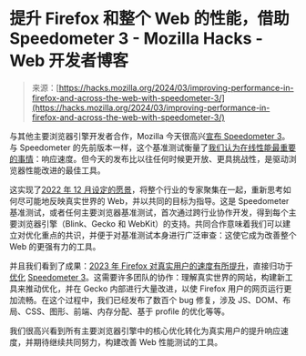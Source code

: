 <!--yml

category: 未分类

date: 2024-05-27 14:49:46

-->

# 提升 Firefox 和整个 Web 的性能，借助 Speedometer 3 - Mozilla Hacks - Web 开发者博客

> 来源：[https://hacks.mozilla.org/2024/03/improving-performance-in-firefox-and-across-the-web-with-speedometer-3/](https://hacks.mozilla.org/2024/03/improving-performance-in-firefox-and-across-the-web-with-speedometer-3/)

与其他主要浏览器引擎开发者合作，Mozilla 今天很高兴[宣布 Speedometer 3](https://browserbench.org/announcements/speedometer3)。与 Speedometer 的先前版本一样，这个基准测试衡量了[我们认为在线性能最重要的事情](https://www.mozilla.org/en-US/about/webvision/full/#performance)：响应速度。但今天的发布比以往任何时候更开放、更具挑战性，是驱动浏览器性能改进的最佳工具。

这实现了[2022 年 12 月设定的愿景](https://twitter.com/mozhacks/status/1603435347190419456)，将整个行业的专家聚集在一起，重新思考如何尽可能地反映真实世界的 Web，并以共同的目标为指导。这是 Speedometer 基准测试，或者任何主要浏览器基准测试，首次通过跨行业协作开发，得到每个主要浏览器引擎（Blink、Gecko 和 WebKit）的支持。共同合作意味着我们可以建立对优化重点的共识，并便于对基准测试本身进行广泛审查：这使它成为改善整个 Web 的更强有力的工具。

并且我们看到了成果：[2023 年 Firefox 对真实用户的速度有所提升](https://hacks.mozilla.org/2023/10/down-and-to-the-right-firefox-got-faster-for-real-users-in-2023/)，直接归功于[优化](https://hacks.mozilla.org/2023/09/faster-vue-js-execution-in-firefox/) [Speedometer 3](https://spidermonkey.dev/blog/2023/11/27/newsletter-firefox-118-121.html)。这需要许多团队的协作：理解真实世界的网站，构建新工具来推动优化，并在 Gecko 内部进行大量改进，以使 Firefox 用户的网页运行更加流畅。在这个过程中，我们已经发布了数百个 bug 修复，涉及 JS、DOM、布局、CSS、图形、前端、内存分配、基于 profile 的优化等等。

我们很高兴看到所有主要浏览器引擎中的核心优化转化为真实用户的提升响应速度，并期待继续共同努力，构建改善 Web 性能测试的工具。
